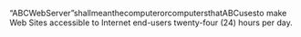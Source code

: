“ABCWebServer”shallmeanthecomputerorcomputersthatABCusesto make Web Sites accessible to Internet end-users twenty-four (24) hours per day.